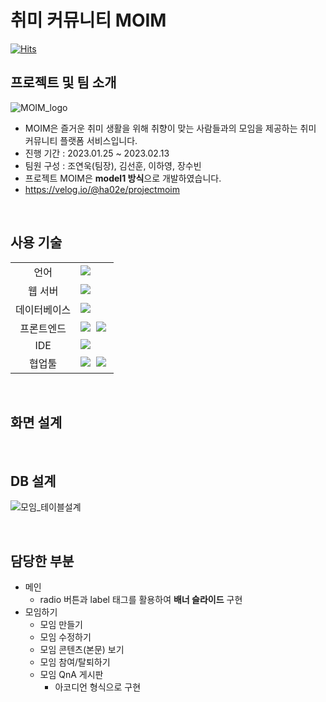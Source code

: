 # 취미 커뮤니티 MOIM
[![Hits](https://hits.seeyoufarm.com/api/count/incr/badge.svg?url=https%3A%2F%2Fgithub.com%2Fha02e%2Fsemi_project&count_bg=%234B8EE5&title_bg=%23555555&icon=&icon_color=%23E7E7E7&title=hits&edge_flat=true)](https://hits.seeyoufarm.com)


## 프로젝트 및 팀 소개
![MOIM_logo](https://user-images.githubusercontent.com/121777501/224551005-bd49179b-e73e-48e1-a1bc-7accfd3de301.png)
- MOIM은 즐거운 취미 생활을 위해 취향이 맞는 사람들과의 모임을 제공하는 취미 커뮤니티 플랫폼 서비스입니다.
- 진행 기간 : 2023.01.25 ~ 2023.02.13
- 팀원 구성 : 조연욱(팀장), 김선훈, 이하영, 장수빈
- 프로젝트 MOIM은 **model1 방식**으로 개발하였습니다.
- https://velog.io/@ha02e/projectmoim
<br>

## 사용 기술
<table>
<tr>
 <td align="center">언어</td>
 <td>
  <img src="https://img.shields.io/badge/java-007396?style=for-the-badge&logo=java&logoColor=white">&nbsp
 </td>
</tr>
<tr>
 <td align="center">웹 서버</td>
 <td>
  <img src="https://img.shields.io/badge/Apache Tomcat-F8DC75?style=for-the-badge&logo=apachetomcat&logoColor=black"/> &nbsp 
</tr>
<tr>
 <td align="center">데이터베이스</td>
 <td>
  <img src="https://img.shields.io/badge/ORACLE-F80000?style=for-the-badge&logo=oracle&logoColor=white"/>&nbsp
 </td>
</tr>
<tr>
</tr>
<tr>
 <td align="center">프론트엔드</td>
 <td>
    <img src="https://img.shields.io/badge/HTML5-E34F26?style=for-the-badge&logo=html5&logoColor=white"/>&nbsp 
    <img src="https://img.shields.io/badge/CSS3-1572B6?style=for-the-badge&logo=css3&logoColor=white"/>
 </td>
</tr>
<tr>
 <td align="center">IDE</td>
 <td>
  <img src="https://img.shields.io/badge/eclipseide-2C2255?style=for-the-badge&logo=eclipseide&logoColor=white"/>&nbsp 
 </td>
</tr>
<tr>
 <td align="center">협업툴</td>
 <td>
    <img src="https://img.shields.io/badge/GitHub-181710?style=for-the-badge&logo=GitHub&logoColor=white"/>&nbsp 
    <img src="https://img.shields.io/badge/Notion-000000?style=for-the-badge&logo=Notion&logoColor=white"/>&nbsp 
 </td>
</tr>
</table>

<br> 

## 화면 설계

<br>

## DB 설계
![모임_테이블설계](https://github.com/ha02e/semi_project/assets/121777501/f5149e30-6c67-40dd-a896-3988f4616747)

<br>

## 담당한 부분
- 메인
  - radio 버튼과 label 태그를 활용하여 **배너 슬라이드** 구현
- 모임하기
  - 모임 만들기
  - 모임 수정하기
  - 모임 콘텐츠(본문) 보기
  - 모임 참여/탈퇴하기
  - 모임 QnA 게시판
    - 아코디언 형식으로 구현

